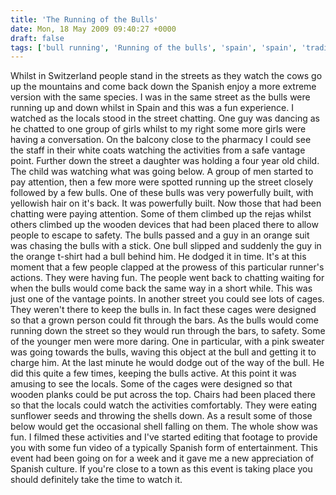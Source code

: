 ```yaml
---
title: 'The Running of the Bulls'
date: Mon, 18 May 2009 09:40:27 +0000
draft: false
tags: ['bull running', 'Running of the bulls', 'spain', 'spain', 'traditional']
---
```


Whilst in Switzerland people stand in the streets as they watch the cows go up the mountains and come back down the Spanish enjoy a more extreme version with the same species. I was in the same street as the bulls were running up and down whilst in Spain and this was a fun experience. I watched as the locals stood in the street chatting. One guy was dancing as he chatted to one group of girls whilst to my right some more girls were having a conversation. On the balcony close to the pharmacy I could see the staff in their white coats watching the activities from a safe vantage point. Further down the street a daughter was holding a four year old child. The child was watching what was going below. A group of men started to pay attention, then a few more were spotted running up the street closely followed by a few bulls. One of these bulls was very powerfully built, with yellowish hair on it's back. It was powerfully built. Now those that had been chatting were paying attention. Some of them climbed up the rejas whilst others climbed up the wooden devices that had been placed there to allow people to escape to safety. The bulls passed and a guy in an orange suit was chasing the bulls with a stick. One bull slipped and suddenly the guy in the orange t-shirt had a bull behind him. He dodged it in time. It's at this moment that a few people clapped at the prowess of this particular runner's actions. They were having fun. The people went back to chatting waiting for when the bulls would come back the same way in a short while. This was just one of the vantage points. In another street you could see lots of cages. They weren't there to keep the bulls in. In fact these cages were designed so that a grown person could fit through the bars. As the bulls would come running down the street so they would run through the bars, to safety. Some of the younger men were more daring. One in particular, with a pink sweater was going towards the bulls, waving this object at the bull and getting it to charge him. At the last minute he would dodge out of the way of the bull. He did this quite a few times, keeping the bulls active. At this point it was amusing to see the locals. Some of the cages were designed so that wooden planks could be put across the top. Chairs had been placed there so that the locals could watch the activities comfortably. They were eating sunflower seeds and throwing the shells down. As a result some of those below would get the occasional shell falling on them. The whole show was fun. I filmed these activities and I've started editing that footage to provide you with some fun video of a typically Spanish form of entertainment. This event had been going on for a week and it gave me a new appreciation of Spanish culture. If you're close to a town as this event is taking place you should definitely take the time to watch it.